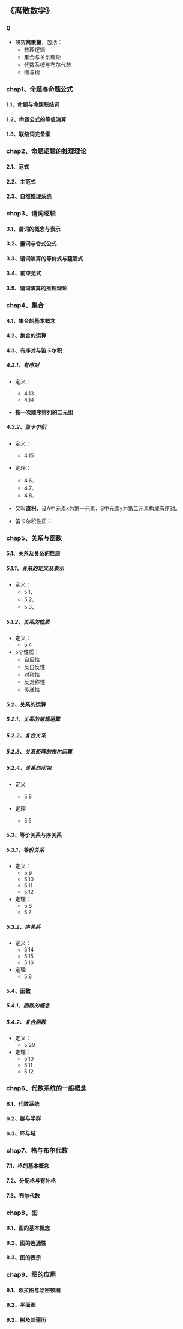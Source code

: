 ## 《离散数学》

### 0

+ 研究**离散量**，包括：
  + 数理逻辑
  + 集合与关系理论
  + 代数系统与布尔代数
  + 图与树

### chap1、命题与命题公式

#### 1.1、命题与命题联结词

#### 1.2、命题公式的等值演算

#### 1.3、联结词完备案

### chap2、命题逻辑的推理理论

#### 2.1、范式

#### 2.2、主范式

#### 2.3、自然推理系统

### chap3、谓词逻辑

#### 3.1、谓词的概念与表示

#### 3.2、量词与合式公式

#### 3.3、谓词演算的等价式与蘊涵式

#### 3.4、前束范式

#### 3.5、谓词演算的推理理论

### chap4、集合

#### 4.1、集合的基本概念

#### 4.2、集合的运算

#### 4.3、有序对与笛卡尔积

##### 4.3.1、有序对

+ 定义：
  + 4.13
  + 4.14

+ **按一次顺序排列的二元组**

##### 4.3.2、笛卡尔积

+ 定义：
  + 4.15
+ 定理：
  + 4.6、
  + 4.7、
  + 4.8、

+ 又叫**直积**，设A中元素x为第一元素，B中元素y为第二元素构成有序对。
+ 笛卡尔积性质：

### chap5、关系与函数

#### 5.1、关系及关系的性质

##### 5.1.1、关系的定义及表示

+ 定义：
  + 5.1、
  + 5.2、
  + 5.3、

##### 5.1.2、关系的性质

+ 定义：
  + 5.4
+ 5个性质：
  + 自反性
  + 反自反性
  + 对称性
  + 反对称性
  + 传递性

#### 5.2、关系的运算

##### 5.2.1、关系的常规运算

##### 5.2.2、复合关系

##### 5.2.3、关系矩阵的布尔运算

##### 5.2.4、关系的闭包

+ 定义
  + 5.8

+ 定理
  + 5.5

#### 5.3、等价关系与序关系

##### 5.3.1、等价关系

+ 定义：
  + 5.9
  + 5.10
  + 5.11
  + 5.12
+ 定理：
  + 5.6
  + 5.7

##### 5.3.2、序关系

+ 定义：
  + 5.14
  + 5.15
  + 5.16
+ 定理
  + 5.8

#### 5.4、函数

##### 5.4.1、函数的概念

##### 5.4.2、复合函数

+ 定义：
  + 5.29
+ 定理：
  + 5.10
  + 5.11
  + 5.12

### chap6、代数系统的一般概念

#### 6.1、代数系统

#### 6.2、群与半群

#### 6.3、环与域

### chap7、格与布尔代数

#### 7.1、格的基本概念

#### 7.2、分配格与有补格

#### 7.3、布尔代数

### chap8、图

#### 8.1、图的基本概念

#### 8.2、图的连通性

#### 8.3、图的表示

### chap9、图的应用

#### 9.1、欧拉图与哈密顿图

#### 9.2、平面图

#### 9.3、树及其遍历